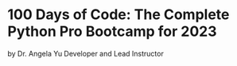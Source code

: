 # 100 Days of Code: The Complete Python Pro Bootcamp for 2023
by Dr. Angela Yu
Developer and Lead Instructor